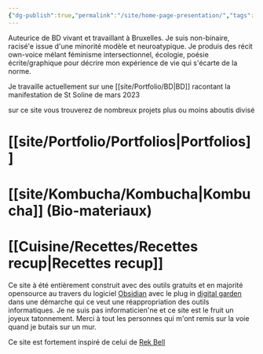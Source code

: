 ```yaml
---
{"dg-publish":true,"permalink":"/site/home-page-presentation/","tags":["gardenEntry"],"noteIcon":""}
---
```


Auteurice de BD vivant et travaillant à Bruxelles. 
Je suis non-binaire, racisé'e issue d'une minorité modèle et neuroatypique. 
Je produis des récit own-voice mélant féminisme intersectionnel, écologie, poésie écrite/graphique pour décrire mon expérience de vie qui s'écarte de la norme. 

Je travaille actuellement sur une [[site/Portfolio/BD\|BD]] racontant la manifestation de St Soline  de mars 2023

sur ce site vous trouverez de nombreux projets plus ou moins aboutis divisé 

# [[site/Portfolio/Portfolios\|Portfolios]]

# [[site/Kombucha/Kombucha\|Kombucha]] (Bio-materiaux)

# [[Cuisine/Recettes/Recettes recup\|Recettes recup]]



Ce site à été entièrement construit avec des outils gratuits et en majorité opensource au travers du logiciel [Obsidian](https://obsidian.md/) avec le plug in [digital garden](https://dg-docs.ole.dev/) dans une démarche qui ce veut une réappropriation des outils informatiques. Je ne suis pas informaticien'ne et ce site est le fruit un joyeux tatonnement. Merci à tout les personnes qui m'ont remis sur la voie quand je butais sur un mur. 

Ce site est fortement inspiré de celui de [Rek Bell](https://kokorobot.ca/site/home.html) 

